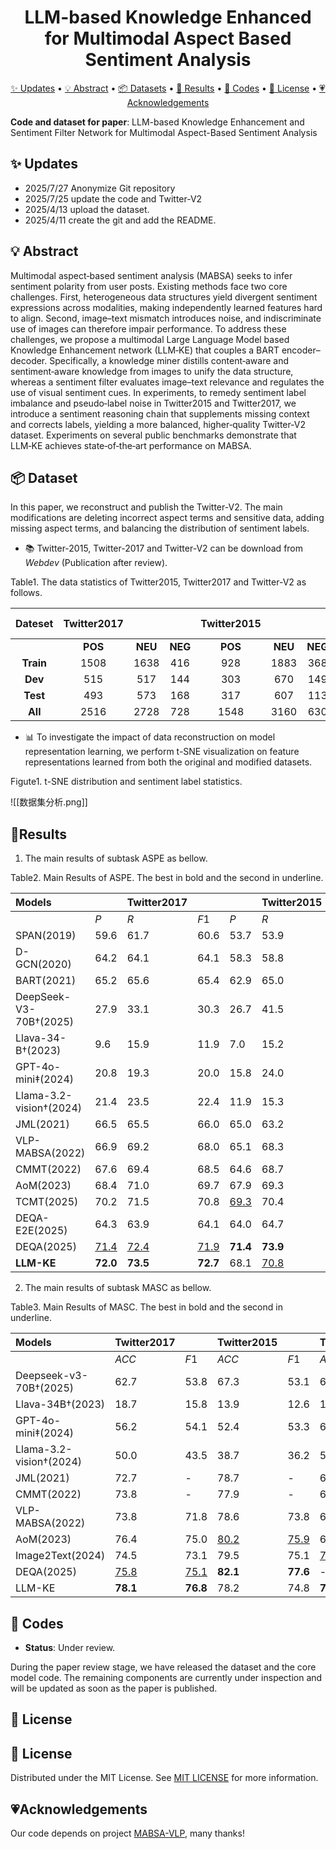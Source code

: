 
<h1 align="center">
LLM-based Knowledge Enhanced for Multimodal Aspect Based Sentiment Analysis
</h1>

<p align="center">
  <a href="#-Updates">✨ Updates</a> •
  <a href="#-Abstract">💡 Abstract</a> •
  <a href="#-Datasets">📦 Datasets</a> •
  <a href="#-Datasets">📜 Results</a> •
  <a href="#-related-templates">🔗 Codes</a> •
  <a href="#-license">🔑 License</a> •
  <a href="#-Acknowledgements">💗Acknowledgements</a>
</p>

**Code and dataset for paper**: LLM-based Knowledge Enhancement and Sentiment Filter Network for Multimodal Aspect-Based Sentiment Analysis

## ✨ Updates
- 2025/7/27 Anonymize Git repository
- 2025/7/25 update the code and  Twitter-V2
- 2025/4/13 upload the dataset.
- 2025/4/11 create the git and add the README.

## 💡 Abstract

Multimodal aspect‑based sentiment analysis (MABSA) seeks to infer sentiment polarity from user posts. Existing methods face two core challenges. First, heterogeneous data structures yield divergent sentiment expressions across modalities, making independently learned features hard to align. Second, image–text mismatch introduces noise, and indiscriminate use of images can therefore impair performance. To address these challenges, we propose a multimodal Large Language Model  based Knowledge Enhancement network (LLM‑KE) that couples a BART encoder–decoder. Specifically, a knowledge miner distills content‑aware and sentiment‑aware knowledge from images to unify the data structure, whereas a sentiment filter evaluates image–text relevance and regulates the use of visual sentiment cues. In experiments, to remedy sentiment label imbalance and pseudo‑label noise in Twitter2015 and Twitter2017, we introduce a sentiment reasoning chain that supplements missing context and corrects labels, yielding a more balanced, higher‑quality Twitter‑V2 dataset. Experiments on several public benchmarks demonstrate that LLM‑KE achieves state‑of‑the‑art performance on MABSA.

## 📦 Dataset

In this paper, we reconstruct and publish the Twitter-V2. The main modifications are deleting incorrect aspect terms and sensitive data, adding missing aspect terms, and balancing the distribution of sentiment labels.

- 📚 Twitter-2015, Twitter-2017 and Twitter-V2 can be download from *Webdev* (Publication after review).

Table1. The data statistics of Twitter2015, Twitter2017 and Twitter-V2 as follows.

|  Dateset  | Twitter2017 |         |         | Twitter2015 |         |         | Twitter-V2 |         |         |
| :-------: | :---------: | :-----: | :-----: | :---------: | :-----: | :-----: | :--------: | :-----: | :-----: |
|           |   **POS**   | **NEU** | **NEG** |   **POS**   | **NEU** | **NEG** |  **POS**   | **NEU** | **NEG** |
| **Train** |    1508     |  1638   |   416   |     928     |  1883   |   368   |    3039    |  2673   |   952   |
|  **Dev**  |     515     |   517   |   144   |     303     |   670   |   149   |    1013    |   891   |   317   |
| **Test**  |     493     |   573   |   168   |     317     |   607   |   113   |    1013    |   891   |   319   |
|  **All**  |    2516     |  2728   |   728   |    1548     |  3160   |   630   |    2516    |  2728   |   728   |

- 📊 To investigate the impact of data reconstruction on model representation learning, we perform t-SNE visualization on feature representations learned from both the original and modified datasets.

Figute1. t-SNE distribution and sentiment label statistics.

![[数据集分析.png]]

## 📜Results

1. The main results of subtask ASPE as bellow.

Table2. Main Results of ASPE. The best in bold and the second in underline.

| Models                  |             | Twitter2017 |             |             | Twitter2015 |             |             | TwitterV2   |             |
| :---------------------- | :---------- | :---------- | :---------- | :---------- | :---------- | :---------- | :---------- | :---------- | :---------- |
|                         | $P$         | $R$         | $F1$        | $P$         | $R$         | $F1$        | $P$         | $R$         | $F1$        |
| SPAN(2019)              | 59.6        | 61.7        | 60.6        | 53.7        | 53.9        | 53.8        | 48.2        | 53.1        | 50.6        |
| D-GCN(2020)             | 64.2        | 64.1        | 64.1        | 58.3        | 58.8        | 59.4        | 51.7        | 54.8        | 53.2        |
| BART(2021)              | 65.2        | 65.6        | 65.4        | 62.9        | 65.0        | 63.9        | 58.7        | 60.1        | 59.4        |
| DeepSeek-V3-70B†(2025)  | 27.9        | 33.1        | 30.3        | 26.7        | 41.5        | 32.5        | 17.4        | 30.2        | 22.1        |
| Llava-34-B†(2023)       | 9.6         | 15.9        | 11.9        | 7.0         | 15.2        | 9.6         | 7.2         | 17.4        | 10.2        |
| GPT-4o-mini‡(2024)      | 20.8        | 19.3        | 20.0        | 15.8        | 24.0        | 19.1        | 15.5        | 22.8        | 18.4        |
| Llama-3.2-vision†(2024) | 21.4        | 23.5        | 22.4        | 11.9        | 15.3        | 13.4        | 13.0        | 20.3        | 15.9        |
| JML(2021)               | 66.5        | 65.5        | 66.0        | 65.0        | 63.2        | 64.1        | 62.6        | 64.8        | 63.7        |
| VLP-MABSA(2022)         | 66.9        | 69.2        | 68.0        | 65.1        | 68.3        | 66.6        | 63.7        | 64.1        | 63.9        |
| CMMT(2022)              | 67.6        | 69.4        | 68.5        | 64.6        | 68.7        | 66.5        | 61.2        | 65.6        | 63.6        |
| AoM(2023)               | 68.4        | 71.0        | 69.7        | 67.9        | 69.3        | 68.6        | <u>64.4</u> | <u>65.9</u> | <u>65.1</u> |
| TCMT(2025)              | 70.2        | 71.5        | 70.8        | <u>69.3</u> | 70.4        | <u>69.8</u> | -           | -           | -           |
| DEQA-E2E(2025)          | 64.3        | 63.9        | 64.1        | 64.0        | 64.7        | 64.4        | -           | -           | -           |
| DEQA(2025)              | <u>71.4</u> | <u>72.4</u> | <u>71.9</u> | **71.4**    | **73.9**    | **72.7**    | -           | -           | -           |
| **LLM-KE**              | **72.0**    | **73.5**    | **72.7**    | 68.1        | <u>70.8</u> | 69.4        | **67.2**    | **67.8**    | **67.5**    |

2. The main results of subtask MASC as bellow.

Table3. Main Results of MASC. The best in bold and the second in underline.

| Models                  | Twitter2017 |             | Twitter2015 |             | TwitterV2   |             |
| :---------------------- | :---------- | :---------- | :---------- | :---------- | :---------- | :---------- |
|                         | $ACC$       | $F1$        | $ACC$       | $F1$        | $ACC$       | $F1$        |
| Deepseek-v3-70B†(2025)  | 62.7        | 53.8        | 67.3        | 53.1        | 63.1        | 53.9        |
| Llava-34B†(2023)        | 18.7        | 15.8        | 13.9        | 12.6        | 19.7        | 13.6        |
| GPT-4o-mini‡(2024)      | 56.2        | 54.1        | 52.4        | 53.3        | 67.1        | 64.0        |
| Llama-3.2-vision†(2024) | 50.0        | 43.5        | 38.7        | 36.2        | 57.5        | 48.8        |
| JML(2021)               | 72.7        | -           | 78.7        | -           | 63.1        | -           |
| CMMT(2022)              | 73.8        | -           | 77.9        | -           | 66.3        | -           |
| VLP-MABSA(2022)         | 73.8        | 71.8        | 78.6        | 73.8        | 65.3        | 65.2        |
| AoM(2023)               | 76.4        | 75.0        | <u>80.2</u> | <u>75.9</u> | 69.3        | 67.7        |
| Image2Text(2024)        | 74.5        | 73.1        | 79.5        | 75.1        | <u>70.4</u> | <u>69.9</u> |
| DEQA(2025)              | <u>75.8</u> | <u>75.1</u> | **82.1**    | **77.6**    | -           | -           |
| LLM-KE                  | **78.1**    | **76.8**    | 78.2        | 74.8        | **74.5**    | **75.1**    |


## 🔗 Codes

- **Status**: Under review.

During the paper review stage, we have released the dataset and the core model code. The remaining components are currently under inspection and will be updated as soon as the paper is published.

## 🔑 License

## 📄 License

Distributed under the MIT License. See [MIT LICENSE](https://opensource.org/license/MIT) for more information.


## 💗Acknowledgements

Our code depends on project [MABSA-VLP](https://github.com/NUSTM/VLP-MABSA), many thanks!
